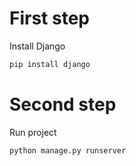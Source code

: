 # First step
Install Django
```bash
pip install django
```

# Second step
Run project
```python
python manage.py runserver
```